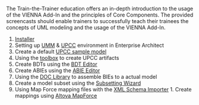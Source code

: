 The Train-the-Trainer education offers an in-depth introduction to the usage of the VIENNA Add-In and the principles of Core Components. The provided screencasts should enable trainers to successfully teach their trainees the concepts of UML modeling and the usage of the VIENNA Add-In.
  1. [Installer](InstallerVideo.md)
  1. Setting up [UMM](UMMSetupVideo.md) & [UPCC](UPCCSetupVideo.md) environment in Enterprise Architect
  1. Create a default [UPCC sample model](http://umm-dev.org/wp-content/videos/getting_started_video_create_default_upcc_sample_model.htm)
  1. Using the [toolbox](http://umm-dev.org/wp-content/videos/tool-demo-2.htm) to create UPCC artifacts
  1. Create BDTs using the [BDT Editor](http://umm-dev.org/wp-content/videos/getting_started_video_create_bdt_using_the_bdt_editor.htm)
  1. Create ABIEs using the [ABIE Editor](http://umm-dev.org/wp-content/videos/passport_part_2.htm)
  1. Using the [DOC Library](http://umm-dev.org/wp-content/videos/passport_part_2.htm) to assemble BIEs to a actual model
  1. Create a model subset using the [Subsetting Wizard](SubSettingWizardVideo.md)
  1. Using Map Force mapping files with the [XML Schema Importer](XmlSchemaImporterVideo.md)
    1. Create mappings using [Altova MapForce](MapForceMappingVideo.md)